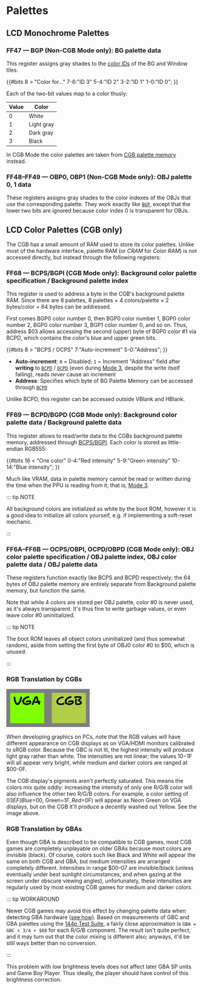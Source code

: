 
# Palettes

## LCD Monochrome Palettes

### FF47 — BGP (Non-CGB Mode only): BG palette data

This register assigns gray shades to the [color IDs](./Tile_Data.md) of the BG and Window tiles.

{{#bits 8 >
  "Color for..."  7-6:"ID 3" 5-4:"ID 2" 3-2:"ID 1" 1-0:"ID 0";
}}

Each of the two-bit values map to a color thusly:

Value | Color
------|-------
  0   | White
  1   | Light gray
  2   | Dark gray
  3   | Black

In CGB Mode the color palettes are taken from [CGB palette memory](<#LCD Color Palettes (CGB only)>)
instead.

### FF48–FF49 — OBP0, OBP1 (Non-CGB Mode only): OBJ palette 0, 1 data

These registers assigns gray shades to the color indexes of the OBJs that use the corresponding palette.
They work exactly like [`BGP`](<#FF47 — BGP (Non-CGB Mode only): BG palette data>), except that the lower two bits are ignored because color index 0 is transparent for OBJs.

## LCD Color Palettes (CGB only)

The CGB has a small amount of RAM used to store its color palettes. Unlike most
of the hardware interface, palette RAM (or *CRAM* for *Color RAM*) is not
accessed directly, but instead through the following registers:

### FF68 — BCPS/BGPI (CGB Mode only): Background color palette specification / Background palette index

This register is used to address a byte in the CGB's background palette RAM.
Since there are 8 palettes, 8 palettes × 4 colors/palette × 2 bytes/color = 64 bytes
can be addressed.

First comes BGP0 color number 0, then BGP0 color number 1, BGP0 color number 2, BGP0 color number 3,
BGP1 color number 0, and so on. Thus, address $03 allows accessing the second (upper)
byte of BGP0 color #1 via BCPD, which contains the color's blue and upper green bits.

{{#bits 8 >
  "BCPS / OCPS"  7:"Auto-increment" 5-0:"Address";
}}

- **Auto-increment**: `0` = Disabled; `1` = Increment "Address" field after **writing** to
  [`BCPD`](<#FF69 — BCPD/BGPD (CGB Mode only): Background color palette data / Background palette data>) /
  [`OCPD`](<#FF6A–FF6B — OCPS/OBPI, OCPD/OBPD (CGB Mode only): OBJ color palette specification / OBJ palette index, OBJ color palette data / OBJ palette data>)
  (even during [Mode 3](<#PPU modes>), despite the write itself failing), reads *never* cause an increment
- **Address**: Specifies which byte of BG Palette Memory can be accessed through
  [`BCPD`](<#FF69 — BCPD/BGPD (CGB Mode only): Background color palette data / Background palette data>)

Unlike BCPD, this register can be accessed outside VBlank and HBlank.

### FF69 — BCPD/BGPD (CGB Mode only): Background color palette data / Background palette data

This register allows to read/write data to the CGBs background palette memory, addressed through [BCPS/BGPI](<#FF68 — BCPS/BGPI (CGB Mode only): Background color palette specification / Background palette index>).
Each color is stored as little-endian RGB555:

{{#bits 16 <
  "One color"  0-4:"Red intensity" 5-9:"Green intensity" 10-14:"Blue intensity";
}}

Much like VRAM, data in palette memory cannot be read or written during the time
when the PPU is reading from it, that is, [Mode 3](<#PPU modes>).

::: tip NOTE

All background colors are initialized as white by the boot ROM, however it is a
good idea to initialize all colors yourself, e.g. if implementing
a soft-reset mechanic.

:::

### FF6A–FF6B — OCPS/OBPI, OCPD/OBPD (CGB Mode only): OBJ color palette specification / OBJ palette index, OBJ color palette data / OBJ palette data

These registers function exactly like BCPS and BCPD respectively; the 64 bytes
of OBJ palette memory are entirely separate from Background palette memory, but
function the same.

Note that while 4 colors are stored per OBJ palette, color #0 is never used, as
it's always transparent. It's thus fine to write garbage values, or even leave
color #0 uninitialized.

::: tip NOTE

The boot ROM leaves all object colors uninitialized (and thus somewhat random),
aside from setting the first byte of OBJ0 color #0 to $00, which is unused.

:::

### RGB Translation by CGBs

![sRGB versus CGB color mixing](imgs/VGA_versus_CGB.png)

When developing graphics on PCs, note that the RGB values will have
different appearance on CGB displays as on VGA/HDMI monitors calibrated
to sRGB color. Because the GBC is not lit, the highest intensity will
produce light gray rather than white. The intensities are not
linear; the values $10-$1F will all appear very bright, while medium and
darker colors are ranged at $00-0F.

The CGB display's pigments aren't perfectly saturated. This means the
colors mix quite oddly: increasing the intensity of only one R/G/B color
will also influence the other two R/G/B colors. For example, a color
setting of $03EF (Blue=$00, Green=$1F, Red=$0F) will appear as Neon Green
on VGA displays, but on the CGB it'll produce a decently washed out
Yellow. See the image above.

### RGB Translation by GBAs

Even though GBA is described to be compatible to CGB games, most CGB
games are completely unplayable on older GBAs because most colors are
invisible (black). Of course, colors such like Black and White will
appear the same on both CGB and GBA, but medium intensities are arranged
completely different. Intensities in range $00–07 are invisible/black
(unless eventually under best sunlight circumstances, and when gazing at
the screen under obscure viewing angles), unfortunately, these
intensities are regularly used by most existing CGB games for medium and
darker colors.

::: tip WORKAROUND

Newer CGB games may avoid this effect by changing palette data when
detecting GBA hardware ([see how](<#Detecting CGB (and GBA) functions>)).
Based on measurements of GBC and GBA palettes using the
[144p Test Suite](https://github.com/pinobatch/240p-test-mini/tree/master/gameboy),
a fairly close approximation is `GBA = GBC × 3/4 + $08` for each R/G/B
component. The result isn't quite perfect, and it may turn
out that the color mixing is different also; anyways, it'd be still
ways better than no conversion.

:::

This problem with low brightness levels does not affect later GBA SP
units and Game Boy Player. Thus ideally, the player should have control
of this brightness correction.
